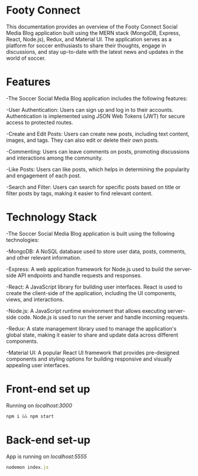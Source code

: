 # Footy Connect 

This documentation provides an overview of the Footy Connect Social Media Blog application built using the MERN stack (MongoDB, Express, React, Node.js), Redux, and Material UI. The application serves as a platform for soccer enthusiasts to share their thoughts, engage in discussions, and stay up-to-date with the latest news and updates in the world of soccer.

# Features
-The Soccer Social Media Blog application includes the following features:

-User Authentication: Users can sign up and log in to their accounts. Authentication is implemented using JSON Web Tokens (JWT) for secure access to protected routes.

-Create and Edit Posts: Users can create new posts, including text content, images, and tags. They can also edit or delete their own posts.

-Commenting: Users can leave comments on posts, promoting discussions and interactions among the community.

-Like Posts: Users can like posts, which helps in determining the popularity and engagement of each post.

-Search and Filter: Users can search for specific posts based on title or filter posts by tags, making it easier to find relevant content.

# Technology Stack
-The Soccer Social Media Blog application is built using the following technologies:

-MongoDB: A NoSQL database used to store user data, posts, comments, and other relevant information.

-Express: A web application framework for Node.js used to build the server-side API endpoints and handle requests and responses.

-React: A JavaScript library for building user interfaces. React is used to create the client-side of the application, including the UI components, views, and interactions.

-Node.js: A JavaScript runtime environment that allows executing server-side code. Node.js is used to run the server and handle incoming requests.

-Redux: A state management library used to manage the application's global state, making it easier to share and update data across different components.

-Material UI: A popular React UI framework that provides pre-designed components and styling options for building responsive and visually appealing user interfaces.


# Front-end set up

Running on *localhost:3000*

```js
npm i && npm start
```

# Back-end set-up 
App is running on *localhost:5555*

```js
nodemon index.js
